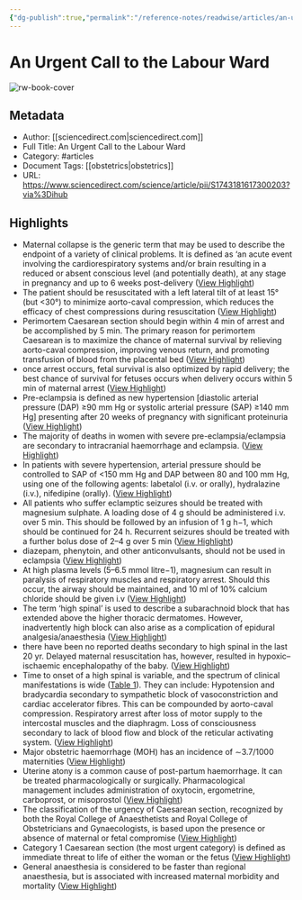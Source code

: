 ```yaml
---
{"dg-publish":true,"permalink":"/reference-notes/readwise/articles/an-urgent-call-to-the-labour-ward/"}
---
```


# An Urgent Call to the Labour Ward

![rw-book-cover](https://ars.els-cdn.com/content/image/1-s2.0-S1743181617X70029-cov150h.gif)

## Metadata
- Author: [[sciencedirect.com\|sciencedirect.com]]
- Full Title: An Urgent Call to the Labour Ward
- Category: #articles
- Document Tags: [[obstetrics\|obstetrics]] 
- URL: https://www.sciencedirect.com/science/article/pii/S1743181617300203?via%3Dihub

## Highlights
- Maternal collapse is the generic term that may be used to describe the endpoint of a variety of clinical problems. It is defined as ‘an acute event involving the cardiorespiratory systems and/or brain resulting in a reduced or absent conscious level (and potentially death), at any stage in pregnancy and up to 6 weeks post-delivery ([View Highlight](https://read.readwise.io/read/01gs9ebt8meqkbptdx95etnjec))
- The patient should be resuscitated with a left lateral tilt of at least 15° (but <30°) to minimize aorto-caval compression, which reduces the efficacy of chest compressions during resuscitation ([View Highlight](https://read.readwise.io/read/01gs9eet9w13c6k2hrvk69qfqq))
- Perimortem Caesarean section should begin within 4 min of arrest and be accomplished by 5 min. The primary reason for perimortem Caesarean is to maximize the chance of maternal survival by relieving aorto-caval compression, improving venous return, and promoting transfusion of blood from the placental bed ([View Highlight](https://read.readwise.io/read/01gs9efg043aan3ra81d1n689x))
- once arrest occurs, fetal survival is also optimized by rapid delivery; the best chance of survival for fetuses occurs when delivery occurs within 5 min of maternal arrest ([View Highlight](https://read.readwise.io/read/01gs9efvxgd6gymrxatqt0sern))
- Pre-eclampsia is defined as new hypertension [diastolic arterial pressure (DAP) ≥90 mm Hg or systolic arterial pressure (SAP) ≥140 mm Hg] presenting after 20 weeks of pregnancy with significant proteinuria ([View Highlight](https://read.readwise.io/read/01gs9em5sz6mj7gfypqa3y80s8))
- The majority of deaths in women with severe pre-eclampsia/eclampsia are secondary to intracranial haemorrhage and eclampsia. ([View Highlight](https://read.readwise.io/read/01gs9ep7d71xng9x08mt6jj94s))
- In patients with severe hypertension, arterial pressure should be controlled to SAP of <150 mm Hg and DAP between 80 and 100 mm Hg, using one of the following agents:
  labetalol (i.v. or orally),
  hydralazine (i.v.),
  nifedipine (orally). ([View Highlight](https://read.readwise.io/read/01gs9eq8hkzfdm05m1xmn83bv5))
- All patients who suffer eclamptic seizures should be treated with magnesium sulphate. A loading dose of 4 g should be administered i.v. over 5 min. This should be followed by an infusion of 1 g h−1, which should be continued for 24 h. Recurrent seizures should be treated with a further bolus dose of 2–4 g over 5 min ([View Highlight](https://read.readwise.io/read/01gs9erd4rkrb86wmn4513k1e2))
- diazepam, phenytoin, and other anticonvulsants, should not be used in eclampsia ([View Highlight](https://read.readwise.io/read/01gs9et2fgv8jf9ba02sr3zqck))
- At high plasma levels (5–6.5 mmol litre−1), magnesium can result in paralysis of respiratory muscles and respiratory arrest. Should this occur, the airway should be maintained, and 10 ml of 10% calcium chloride should be given i.v ([View Highlight](https://read.readwise.io/read/01gs9etmm0ms6kg4w4f2dzj5m4))
- The term ‘high spinal’ is used to describe a subarachnoid block that has extended above the higher thoracic dermatomes. However, inadvertently high block can also arise as a complication of epidural analgesia/anaesthesia ([View Highlight](https://read.readwise.io/read/01gs9f14dzm2j6ntwef18662rq))
- there have been no reported deaths secondary to high spinal in the last 20 yr. Delayed maternal resuscitation has, however, resulted in hypoxic–ischaemic encephalopathy of the baby. ([View Highlight](https://read.readwise.io/read/01gs9f3f2vxzxdkg5qxqqn3m3h))
- Time to onset of a high spinal is variable, and the spectrum of clinical manifestations is wide ([Table 1](https://www.sciencedirect.com/science/article/pii/S1743181617300203?via%3Dihub#tbl1)). They can include:
  Hypotension and bradycardia secondary to sympathetic block of vasoconstriction and cardiac accelerator fibres. This can be compounded by aorto-caval compression.
  Respiratory arrest after loss of motor supply to the intercostal muscles and the diaphragm.
  Loss of consciousness secondary to lack of blood flow and block of the reticular activating system. ([View Highlight](https://read.readwise.io/read/01gs9f4deaqw35waz7mc1faep4))
- Major obstetric haemorrhage (MOH) has an incidence of ∼3.7/1000 maternities ([View Highlight](https://read.readwise.io/read/01gs9f84df7a308pe5b1w4mar9))
- Uterine atony is a common cause of post-partum haemorrhage. It can be treated pharmacologically or surgically. Pharmacological management includes administration of oxytocin, ergometrine, carboprost, or misoprostol ([View Highlight](https://read.readwise.io/read/01gs9fp1n9ecyw4hcvyj1y00m5))
- The classification of the urgency of Caesarean section, recognized by both the Royal College of Anaesthetists and Royal College of Obstetricians and Gynaecologists, is based upon the presence or absence of maternal or fetal compromise ([View Highlight](https://read.readwise.io/read/01gs9g0nbn6r8nvk1209y3nved))
- Category 1 Caesarean section (the most urgent category) is defined as immediate threat to life of either the woman or the fetus ([View Highlight](https://read.readwise.io/read/01gs9gqkk6xyvq7492d5r795xz))
- General anaesthesia is considered to be faster than regional anaesthesia, but is associated with increased maternal morbidity and mortality ([View Highlight](https://read.readwise.io/read/01gs9gv3bg1rz1y9cybavma414))
